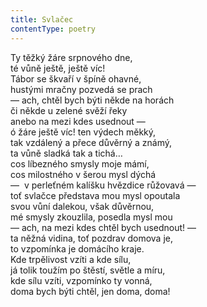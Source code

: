 ```yaml
---
title: Svlačec
contentType: poetry
---
```


Ty těžký žáre srpnového dne,  
té vůně ještě, ještě víc!  
Tábor se škvaří v špíně ohavné,  
hustými mračny pozvedá se prach  
— ach, chtěl bych býti někde na horách  
či někde u zelené svěží řeky  
anebo na mezi kdes usednout —  
ó žáre ještě víc! ten výdech měkký,  
tak vzdálený a přece důvěrný a známý,  
ta vůně sladká tak a tichá…  
cos líbezného smysly moje mámí,  
cos milostného v šerou mysl dýchá  
—  v perleťném kalíšku hvězdice růžovavá —  
toť svlačce představa mou mysl opoutala  
svou vůní dalekou, však důvěrnou,  
mé smysly zkouzlila, posedla mysl mou  
— ach, na mezi kdes chtěl bych usednout! —  
ta něžná vidina, toť pozdrav domova je,  
to vzpomínka je domácího kraje.  
Kde trpělivost vzíti a kde sílu,  
já tolik toužím po štěstí, světle a míru,  
kde sílu vzíti, vzpomínko ty vonná,  
doma bych býti chtěl, jen doma, doma!
